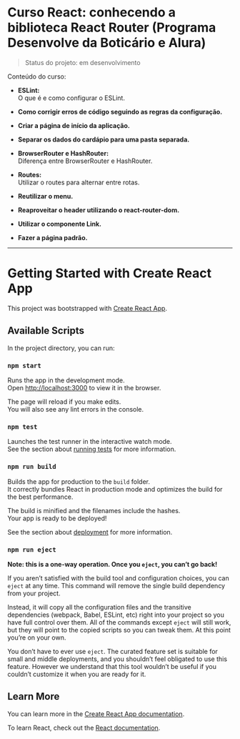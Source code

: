# Curso React: conhecendo a biblioteca React Router (Programa Desenvolve da Boticário e Alura)

> Status do projeto: em desenvolvimento

Conteúdo do curso:

* **ESLint:** <br>
O que é e como configurar o ESLint.

* **Como corrigir erros de código seguindo as regras da configuração.** <br>

* **Criar a página de início da aplicação.** <br>

* **Separar os dados do cardápio para uma pasta separada.** <br>

* **BrowserRouter e HashRouter:** <br>
Diferença entre BrowserRouter e HashRouter.

* **Routes:** <br>
Utilizar o routes para alternar entre rotas.

* **Reutilizar o menu.** <br>

* **Reaproveitar o header utilizando o react-router-dom.** <br>

* **Utilizar o componente Link.** <br>

* **Fazer a página padrão.** <br>

-----

# Getting Started with Create React App

This project was bootstrapped with [Create React App](https://github.com/facebook/create-react-app).

## Available Scripts

In the project directory, you can run:

### `npm start`

Runs the app in the development mode.\
Open [http://localhost:3000](http://localhost:3000) to view it in the browser.

The page will reload if you make edits.\
You will also see any lint errors in the console.

### `npm test`

Launches the test runner in the interactive watch mode.\
See the section about [running tests](https://facebook.github.io/create-react-app/docs/running-tests) for more information.

### `npm run build`

Builds the app for production to the `build` folder.\
It correctly bundles React in production mode and optimizes the build for the best performance.

The build is minified and the filenames include the hashes.\
Your app is ready to be deployed!

See the section about [deployment](https://facebook.github.io/create-react-app/docs/deployment) for more information.

### `npm run eject`

**Note: this is a one-way operation. Once you `eject`, you can’t go back!**

If you aren’t satisfied with the build tool and configuration choices, you can `eject` at any time. This command will remove the single build dependency from your project.

Instead, it will copy all the configuration files and the transitive dependencies (webpack, Babel, ESLint, etc) right into your project so you have full control over them. All of the commands except `eject` will still work, but they will point to the copied scripts so you can tweak them. At this point you’re on your own.

You don’t have to ever use `eject`. The curated feature set is suitable for small and middle deployments, and you shouldn’t feel obligated to use this feature. However we understand that this tool wouldn’t be useful if you couldn’t customize it when you are ready for it.

## Learn More

You can learn more in the [Create React App documentation](https://facebook.github.io/create-react-app/docs/getting-started).

To learn React, check out the [React documentation](https://reactjs.org/).
